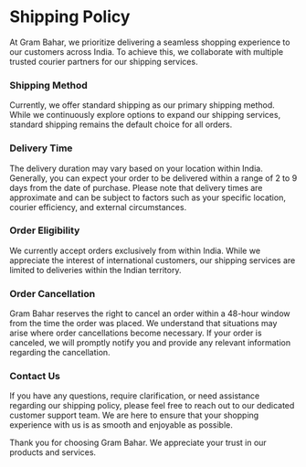 # Shipping Policy

At Gram Bahar, we prioritize delivering a seamless shopping experience to our customers across India. To achieve this, we collaborate with multiple trusted courier partners for our shipping services.

### Shipping Method

Currently, we offer standard shipping as our primary shipping method. While we continuously explore options to expand our shipping services, standard shipping remains the default choice for all orders.

### Delivery Time

The delivery duration may vary based on your location within India. Generally, you can expect your order to be delivered within a range of 2 to 9 days from the date of purchase. Please note that delivery times are approximate and can be subject to factors such as your specific location, courier efficiency, and external circumstances.

### Order Eligibility

We currently accept orders exclusively from within India. While we appreciate the interest of international customers, our shipping services are limited to deliveries within the Indian territory.

### Order Cancellation

Gram Bahar reserves the right to cancel an order within a 48-hour window from the time the order was placed. We understand that situations may arise where order cancellations become necessary. If your order is canceled, we will promptly notify you and provide any relevant information regarding the cancellation.

### Contact Us

If you have any questions, require clarification, or need assistance regarding our shipping policy, please feel free to reach out to our dedicated customer support team. We are here to ensure that your shopping experience with us is as smooth and enjoyable as possible.

Thank you for choosing Gram Bahar. We appreciate your trust in our products and services.
